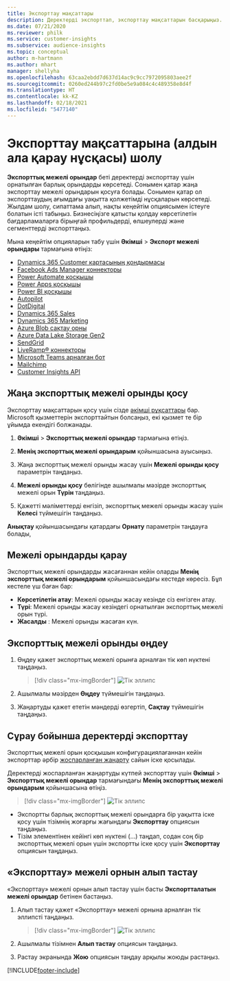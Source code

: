 ```yaml
---
title: Экспорттау мақсаттары
description: Деректерді экспорттап, экспорттау мақсаттарын басқарыңыз.
ms.date: 07/21/2020
ms.reviewer: philk
ms.service: customer-insights
ms.subservice: audience-insights
ms.topic: conceptual
author: m-hartmann
ms.author: mhart
manager: shellyha
ms.openlocfilehash: 63caa2ebdd7d637d14ac9c9cc7972095803aee2f
ms.sourcegitcommit: 0260ed244b97c2fd0be5e9a084c4c489358e8d4f
ms.translationtype: HT
ms.contentlocale: kk-KZ
ms.lasthandoff: 02/18/2021
ms.locfileid: "5477140"
---
```

# <a name="export-destinations-preview-overview"></a>Экспорттау мақсаттарына (алдын ала қарау нұсқасы) шолу

**Экспорттық межелі орындар** беті деректерді экспорттау үшін орнатылған барлық орындарды көрсетеді. Сонымен қатар жаңа экспорттау межелі орындарын қосуға болады. Сонымен қатар ол экспорттаудың ағымдағы уақытта қолжетімді нұсқаларын көрсетеді. Жылдам шолу, сипаттама алып, нақты кеңейтім опциясымен істеуге болатын істі табыңыз. Бизнесіңізге қатысты қолдау көрсетілетін бағдарламаларға бірыңғай профильдерді, өлшеулерді және сегменттерді экспорттаңыз.

Мына кеңейтім опцияларын табу үшін **Әкімші** > **Экспорт межелі орындары** тармағына өтіңіз:

- [Dynamics 365 Customer картасының қондырмасы](customer-card-add-in.md)
- [Facebook Ads Manager коннекторы](export-facebook.md)
- [Power Automate қосқышы](export-power-automate.md)
- [Power Apps қосқышы](export-power-apps.md)
- [Power BI қосқышы](export-power-bi.md)
- [Autopilot](export-autopilot.md)
- [DotDigital](export-dotdigital.md)
- [Dynamics 365 Sales](export-dynamics365-sales.md)
- [Dynamics 365 Marketing](export-dynamics365-marketing.md)
- [Azure Blob сақтау орны](export-azure-blob-storage.md)
- [Azure Data Lake Storage Gen2](export-azure-data-lake-storage-gen2.md)
- [SendGrid](export-sendgrid.md)
- [LiveRamp&reg; коннекторы](export-liveramp.md)
- [Microsoft Teams арналған бот](export-teams-bot.md)
- [Mailchimp](export-mailchimp.md)
- [Customer Insights API](apis.md)

## <a name="add-a-new-export-destination"></a>Жаңа экспорттық межелі орынды қосу

Экспорттау мақсаттарын қосу үшін сізде [әкімші рұқсаттары](permissions.md) бар. Microsoft қызметтерін экспорттайтын болсаңыз, екі қызмет те бір ұйымда екендігі болжанады.

1. **Әкімші** > **Экспорттық межелі орындар** тармағына өтіңіз.

1. **Менің экспорттық межелі орындарым** қойыншасына ауысыңыз.

1. Жаңа экспорттық межелі орынды жасау үшін **Межелі орынды қосу** параметрін таңдаңыз.

1. **Межелі орынды қосу** бөлігінде ашылмалы мәзірде экспорттық межелі орын **Түрін** таңдаңыз.

1. Қажетті мәліметтерді енгізіп, экспорттық межелі орынды жасау үшін **Келесі** түймешігін таңдаңыз.

**Анықтау** қойыншасындағы қатардағы **Орнату** параметрін таңдауға болады,

## <a name="view-export-destinations"></a>Межелі орындарды қарау

Экспорттық межелі орындарды жасағаннан кейін оларды **Менің экспорттық межелі орындарым** қойыншасындағы кестеде көресіз. Бұл кестеле үш баған бар:

- **Көрсетілетін атау**: Межелі орынды жасау кезінде сіз енгізген атау.
- **Түрі**: Межелі орынды жасау кезіндегі орнатылған экспорттық межелі орын түрі.
- **Жасалды** : Межелі орынды жасаған күн.

## <a name="edit-an-export-destination"></a>Экспорттық межелі орынды өңдеу

1. Өңдеу қажет экспорттық межелі орынға арналған тік көп нүктені таңдаңыз.

   > [!div class="mx-imgBorder"]
   > ![Тік эллипс](media/export-destinations-page-ellipsis.png "Тік эллипс")

1. Ашылмалы мәзірден **Өңдеу** түймешігін таңдаңыз.

1. Жаңартуды қажет ететін мәндерді өзгертіп, **Сақтау** түймешігін таңдаңыз.

## <a name="export-data-on-demand"></a>Сұрау бойынша деректерді экспорттау

Экспорттық межелі орын қосқышын конфигурациялағаннан кейін экспорттар әрбір [жоспарланған жаңарту](system.md#schedule-tab) сайын іске қосылады.

Деректерді жоспарланған жаңартуды күтпей экспорттау үшін **Әкімші** > **Экспорттық межелі орындар** тармағындағы **Менің экспорттық межелі орындарым** қойыншасына өтіңіз.

> [!div class="mx-imgBorder"]
> ![Тік эллипс](media/export-destinations-page-ellipsis.png "Тік эллипс")

- Экспортты барлық экспорттық межелі орындарға бір уақытта іске қосу үшін тізімнің жоғарғы жағындағы **Экспорттау** опциясын таңдаңыз.
- Тізім элементінен кейінгі көп нүктені (…) таңдап, содан соң бір экспорттық межелі орын үшін экспортты іске қосу үшін **Экспорттау** опциясын таңдаңыз.

## <a name="remove-an-export-destination"></a>«Экспорттау» межелі орнын алып тастау

«Экспорттау» межелі орнын алып тастау үшін басты **Экспортталатын межелі орындар** бетінен бастаңыз.

1. Алып тастау қажет «Экспорттау» межелі орнына арналған тік эллипсті таңдаңыз.

   > [!div class="mx-imgBorder"]
   > ![Тік эллипс](media/export-destinations-page-ellipsis.png "Тік эллипс")

2. Ашылмалы тізімнен **Алып тастау** опциясын таңдаңыз.

3. Растау экранында **Жою** опциясын таңдау арқылы жоюды растаңыз.


[!INCLUDE[footer-include](../includes/footer-banner.md)]